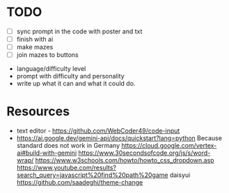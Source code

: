 # TODO

- [ ] sync prompt in the code with poster and txt
- [ ] finish with ai
- [ ] make mazes
- [ ] join mazes to buttons

- language/difficulty level
- prompt with difficulty and personality
- write up what it can and what it could do.



# Resources
- text editor - https://github.com/WebCoder49/code-input
- https://ai.google.dev/gemini-api/docs/quickstart?lang=python
Because standard does not work in Germany
https://cloud.google.com/vertex-ai#build-with-gemini
https://www.30secondsofcode.org/js/s/word-wrap/
https://www.w3schools.com/howto/howto_css_dropdown.asp
https://www.youtube.com/results?search_query=javascript%20find%20path%20game
daisyui
https://github.com/saadeghi/theme-change